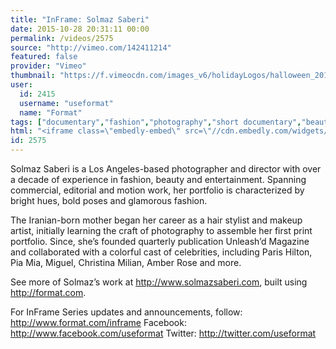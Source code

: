```yaml
---
title: "InFrame: Solmaz Saberi"
date: 2015-10-28 20:31:11 00:00
permalink: /videos/2575
source: "http://vimeo.com/142411214"
featured: false
provider: "Vimeo"
thumbnail: "https://f.vimeocdn.com/images_v6/holidayLogos/halloween_2015.png"
user:
  id: 2415
  username: "useformat"
  name: "Format"
tags: ["documentary","fashion","photography","short documentary","beauty","short video","short film","creativity"]
html: "<iframe class=\"embedly-embed\" src=\"//cdn.embedly.com/widgets/media.html?src=https%3A%2F%2Fplayer.vimeo.com%2Fvideo%2F142411214&wmode=transparent&src_secure=1&url=https%3A%2F%2Fvimeo.com%2F142411214&image=https%3A%2F%2Ff.vimeocdn.com%2Fimages_v6%2FholidayLogos%2Fhalloween_2015.png&key=daaebf4d9cdd46779200162d0ca86e20&type=text%2Fhtml&schema=vimeo\" width=\"640\" height=\"360\" scrolling=\"no\" frameborder=\"0\" allowfullscreen></iframe>"
id: 2575
---
```


Solmaz Saberi is a Los Angeles-based photographer and director with over a decade of experience in fashion, beauty and entertainment. Spanning commercial, editorial and motion work, her portfolio is characterized by bright hues, bold poses and glamorous fashion.

The Iranian-born mother began her career as a hair stylist and makeup artist, initially learning the craft of photography to assemble her first print portfolio. Since, she’s founded quarterly publication Unleash’d Magazine and collaborated with a colorful cast of celebrities, including Paris Hilton, Pia Mia, Miguel, Christina Milian, Amber Rose and more.

See more of Solmaz’s work at http://www.solmazsaberi.com, built using http://format.com.

For InFrame Series updates and announcements, follow:
http://www.format.com/inframe
Facebook: http://www.facebook.com/useformat
Twitter: http://twitter.com/useformat